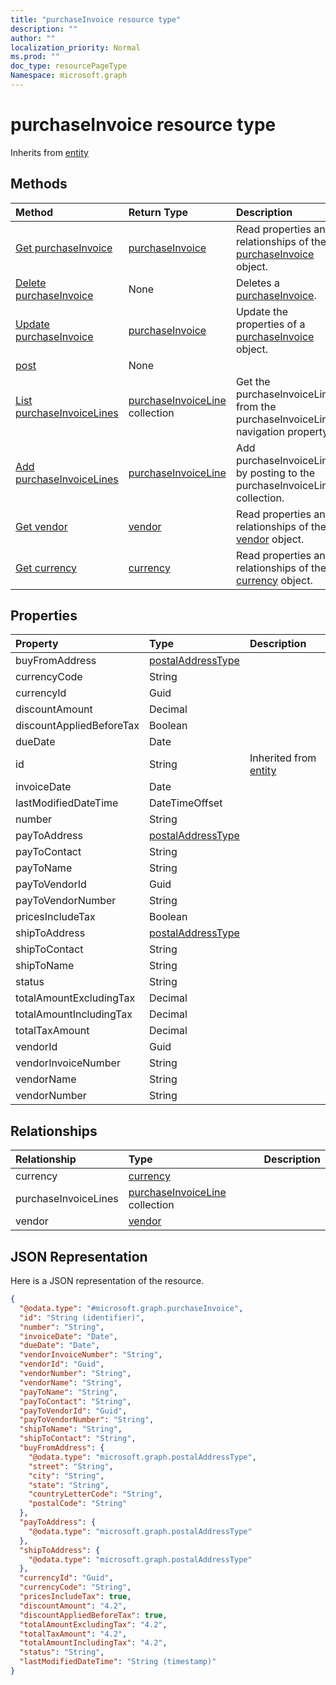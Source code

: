 ```yaml
---
title: "purchaseInvoice resource type"
description: ""
author: ""
localization_priority: Normal
ms.prod: ""
doc_type: resourcePageType
Namespace: microsoft.graph
---
```



# purchaseInvoice resource type




Inherits from [entity](../resources/entity.md)

## Methods
|Method|Return Type|Description|
|:---|:---|:---|
|[Get purchaseInvoice](../api/purchaseinvoice-get.md)|[purchaseInvoice](../resources/purchaseInvoice.md)|Read properties and relationships of the [purchaseInvoice](../resources/purchaseinvoice.md) object.|
|[Delete purchaseInvoice](../api/purchaseinvoice-delete.md)|None|Deletes a [purchaseInvoice](../resources/purchaseinvoice.md).|
|[Update purchaseInvoice](../api/purchaseinvoice-update.md)|[purchaseInvoice](../resources/purchaseInvoice.md)|Update the properties of a [purchaseInvoice](../resources/purchaseinvoice.md) object.|
|[post](../api/purchaseinvoice-post.md)|None||
|[List purchaseInvoiceLines](../api/purchaseinvoice-list-purchaseinvoicelines.md)|[purchaseInvoiceLine](../resources/purchaseInvoiceLine.md) collection|Get the purchaseInvoiceLines from the purchaseInvoiceLines navigation property.|
|[Add purchaseInvoiceLines](../api/purchaseinvoice-post-purchaseinvoicelines.md)|[purchaseInvoiceLine](../resources/purchaseInvoiceLine.md)|Add purchaseInvoiceLines by posting to the purchaseInvoiceLines collection.|
|[Get vendor](../api/vendor-get.md)|[vendor](../resources/vendor.md)|Read properties and relationships of the [vendor](../resources/vendor.md) object.|
|[Get currency](../api/currency-get.md)|[currency](../resources/currency.md)|Read properties and relationships of the [currency](../resources/currency.md) object.|

## Properties
|Property|Type|Description|
|:---|:---|:---|
|buyFromAddress|[postalAddressType](../resources/postalAddressType.md)||
|currencyCode|String||
|currencyId|Guid||
|discountAmount|Decimal||
|discountAppliedBeforeTax|Boolean||
|dueDate|Date||
|id|String| Inherited from [entity](../resources/entity.md)|
|invoiceDate|Date||
|lastModifiedDateTime|DateTimeOffset||
|number|String||
|payToAddress|[postalAddressType](../resources/postalAddressType.md)||
|payToContact|String||
|payToName|String||
|payToVendorId|Guid||
|payToVendorNumber|String||
|pricesIncludeTax|Boolean||
|shipToAddress|[postalAddressType](../resources/postalAddressType.md)||
|shipToContact|String||
|shipToName|String||
|status|String||
|totalAmountExcludingTax|Decimal||
|totalAmountIncludingTax|Decimal||
|totalTaxAmount|Decimal||
|vendorId|Guid||
|vendorInvoiceNumber|String||
|vendorName|String||
|vendorNumber|String||

## Relationships
|Relationship|Type|Description|
|:---|:---|:---|
|currency|[currency](../resources/currency.md)||
|purchaseInvoiceLines|[purchaseInvoiceLine](../resources/purchaseInvoiceLine.md) collection||
|vendor|[vendor](../resources/vendor.md)||

## JSON Representation
Here is a JSON representation of the resource.
<!-- {
  "blockType": "resource",
  "keyProperty": "id",
  "@odata.type": "microsoft.graph.purchaseInvoice",
  "baseType": "microsoft.graph.entity",
  "openType": false
}
-->
``` json
{
  "@odata.type": "#microsoft.graph.purchaseInvoice",
  "id": "String (identifier)",
  "number": "String",
  "invoiceDate": "Date",
  "dueDate": "Date",
  "vendorInvoiceNumber": "String",
  "vendorId": "Guid",
  "vendorNumber": "String",
  "vendorName": "String",
  "payToName": "String",
  "payToContact": "String",
  "payToVendorId": "Guid",
  "payToVendorNumber": "String",
  "shipToName": "String",
  "shipToContact": "String",
  "buyFromAddress": {
    "@odata.type": "microsoft.graph.postalAddressType",
    "street": "String",
    "city": "String",
    "state": "String",
    "countryLetterCode": "String",
    "postalCode": "String"
  },
  "payToAddress": {
    "@odata.type": "microsoft.graph.postalAddressType"
  },
  "shipToAddress": {
    "@odata.type": "microsoft.graph.postalAddressType"
  },
  "currencyId": "Guid",
  "currencyCode": "String",
  "pricesIncludeTax": true,
  "discountAmount": "4.2",
  "discountAppliedBeforeTax": true,
  "totalAmountExcludingTax": "4.2",
  "totalTaxAmount": "4.2",
  "totalAmountIncludingTax": "4.2",
  "status": "String",
  "lastModifiedDateTime": "String (timestamp)"
}
```

